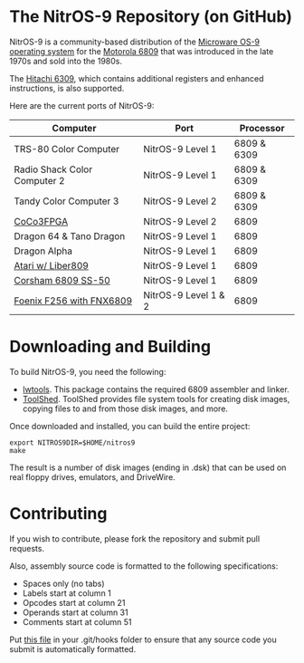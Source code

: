 # The NitrOS-9 Repository (on GitHub)

NitrOS-9 is a community-based distribution of the [Microware OS-9 operating system](https://en.wikipedia.org/wiki/OS-9) for the [Motorola 6809](https://en.wikipedia.org/wiki/Motorola_6809) that was introduced in the late 1970s and sold into the 1980s.

The [Hitachi 6309](https://en.wikipedia.org/wiki/Hitachi_6309), which contains additional registers and enhanced instructions, is also supported.

Here are the current ports of NitrOS-9:

| Computer  | Port | Processor |
| ------------- | ------------- |  ------------- |
| TRS-80 Color Computer  | NitrOS-9 Level 1 | 6809 & 6309 |
| Radio Shack Color Computer 2 | NitrOS-9 Level 1 | 6809 & 6309 |
| Tandy Color Computer 3 | NitrOS-9 Level 2 | 6809 & 6309 |
| [CoCo3FPGA](https://groups.io/g/CoCo3FPGA) | NitrOS-9 Level 2 | 6809 |
| Dragon 64 & Tano Dragon | NitrOS-9 Level 1 | 6809 |
| Dragon Alpha | NitrOS-9 Level 1 | 6809 |
| [Atari w/ Liber809](http://www.github.com/boisy/liber809) | NitrOS-9 Level 1 | 6809 |
| [Corsham 6809 SS-50](https://www.corshamtech.com/product/ss-50-6809-cpu-board/) | NitrOS-9 Level 1 | 6809 |
| [Foenix F256 with FNX6809](https://www.c256foenix.com/) | NitrOS-9 Level 1 & 2 | 6809 |

# Downloading and Building

To build NitrOS-9, you need the following:

- [lwtools](http://lwtools.projects.l-w.ca). This package contains the required 6809 assembler and linker.
- [ToolShed](https://github.com/n6il/toolshed). ToolShed provides file system tools for creating disk images, copying files to and from those disk images, and more.

Once downloaded and installed, you can build the entire project:

```
export NITROS9DIR=$HOME/nitros9
make
```

The result is a number of disk images (ending in .dsk) that can be used on real floppy drives, emulators, and DriveWire.

# Contributing

If you wish to contribute, please fork the repository and submit pull requests.

Also, assembly source code is formatted to the following specifications:

- Spaces only (no tabs)
- Labels start at column 1
- Opcodes start at column 21
- Operands start at column 31
- Comments start at column 51

Put [this file](https://github.com/nitros9project/nitros9/blob/main/scripts/pre-commit) in your .git/hooks folder to ensure that any source code you submit is automatically formatted.
